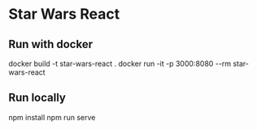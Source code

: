 # Star Wars React

## Run with docker

docker build -t star-wars-react .
docker run -it -p 3000:8080 --rm star-wars-react

## Run locally

npm install
npm run serve